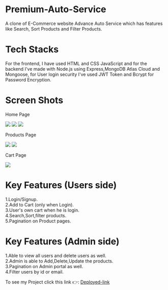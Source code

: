 # Premium-Auto-Service
A clone of E-Commerce website Advance Auto Service which has features like Search, Sort Products and Filter Products.

# Tech Stacks
For the frontend, I have used HTML and CSS JavaScript and for the backend I've  made with Node.js using Express,MongoDB Atlas Cloud and Mongoose, for User login security I've used JWT Token and Bcrypt for Password Encryption.
# Screen Shots
<p>Home Page</p>
<img src="https://i.ibb.co/9hTVtRg/adcance-auto-home-page.png">
<img src="https://i.ibb.co/Nx2QQfD/home-page-2.png">
<img src="https://i.ibb.co/smztfdT/home-page-3.png" >
<p>Products Page</p>
<img src="https://i.ibb.co/Tm4gHHw/product-page-1.png">
<img src="https://i.ibb.co/0rcRzPJ/product-page-2.png">
<p>Cart Page</p>
<img src="https://i.ibb.co/zQmyQx1/cart-page.png">


# Key Features (Users side)
1.Login/Signup.<br>
2.Add to Cart (only when Login).<br>
3.User's own cart when he is login.<br>
4.Search,Sort,filter products.<br>
5.Pagination on Product pages.<br>



# Key Features (Admin side)
1.Able to view all users and delete users as well.<br>
2.Admin is able to Add,Delete,Update the products.<br>
3.Pagination on Admin portal as well.<br>
4.Filter users by id or email.


<p>To see my Project click this link 👉:
  <a href="https://premiumautoparts.netlify.app/">Deployed-link</a>
</p>
